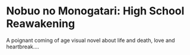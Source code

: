 # Nobuo no Monogatari: High School Reawakening
A poignant coming of age visual novel about life and death, love and heartbreak....
